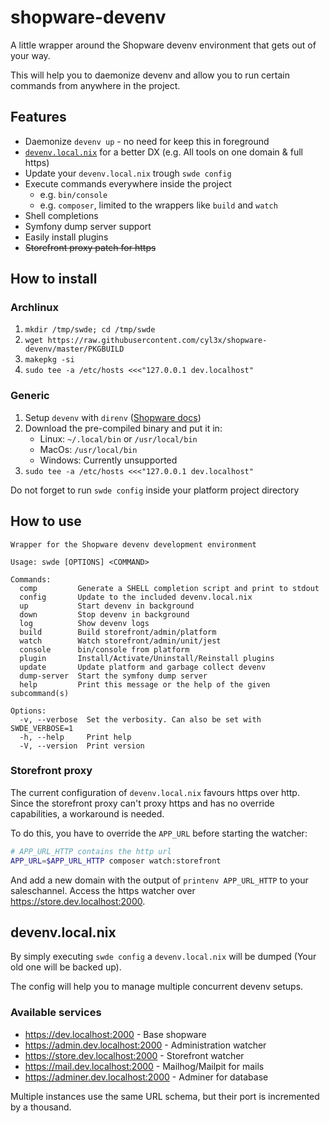 # shopware-devenv
A little wrapper around the Shopware devenv environment that gets out of your way.

This will help you to daemonize devenv and allow you to run certain commands from anywhere in the project.

## Features
- Daemonize `devenv up` - no need for keep this in foreground
- [`devenv.local.nix`](#devenvlocalnix) for a better DX (e.g. All tools on one domain & full https)
- Update your `devenv.local.nix` trough `swde config`
- Execute commands everywhere inside the project
  - e.g. `bin/console`
  - e.g. `composer`, limited to the wrappers like `build` and `watch`
- Shell completions
- Symfony dump server support
- Easily install plugins
- ~~Storefront proxy patch for https~~

## How to install
### Archlinux
1. `mkdir /tmp/swde; cd /tmp/swde`
2. `wget https://raw.githubusercontent.com/cyl3x/shopware-devenv/master/PKGBUILD`
3. `makepkg -si`
4. `sudo tee -a /etc/hosts <<<"127.0.0.1 dev.localhost"`

### Generic
1. Setup `devenv` with `direnv` ([Shopware docs](https://developer.shopware.com/docs/guides/installation/devenv))
2. Download the pre-compiled binary and put it in:
   - Linux: `~/.local/bin` or `/usr/local/bin`
   - MacOs: `/usr/local/bin`
   - Windows: Currently unsupported
3. `sudo tee -a /etc/hosts <<<"127.0.0.1 dev.localhost"`

Do not forget to run `swde config` inside your platform project directory

## How to use
```
Wrapper for the Shopware devenv development environment

Usage: swde [OPTIONS] <COMMAND>

Commands:
  comp         Generate a SHELL completion script and print to stdout
  config       Update to the included devenv.local.nix
  up           Start devenv in background
  down         Stop devenv in background
  log          Show devenv logs
  build        Build storefront/admin/platform
  watch        Watch storefront/admin/unit/jest
  console      bin/console from platform
  plugin       Install/Activate/Uninstall/Reinstall plugins
  update       Update platform and garbage collect devenv
  dump-server  Start the symfony dump server
  help         Print this message or the help of the given subcommand(s)

Options:
  -v, --verbose  Set the verbosity. Can also be set with SWDE_VERBOSE=1
  -h, --help     Print help
  -V, --version  Print version
```

### Storefront proxy
The current configuration of `devenv.local.nix` favours https over http.  
Since the storefront proxy can't proxy https and has no override capabilities, a workaround is needed.

To do this, you have to override the `APP_URL` before starting the watcher:
```sh
# APP_URL_HTTP contains the http url
APP_URL=$APP_URL_HTTP composer watch:storefront
```
And add a new domain with the output of `printenv APP_URL_HTTP` to your saleschannel.
Access the https watcher over https://store.dev.localhost:2000.

## devenv.local.nix
By simply executing `swde config` a `devenv.local.nix` will be dumped (Your old one will be backed up).

The config will help you to manage multiple concurrent devenv setups.

### Available services
- https://dev.localhost:2000 - Base shopware
- https://admin.dev.localhost:2000 - Administration watcher
- https://store.dev.localhost:2000 - Storefront watcher
- https://mail.dev.localhost:2000 - Mailhog/Mailpit for mails
- https://adminer.dev.localhost:2000 - Adminer for database

Multiple instances use the same URL schema, but their port is incremented by a thousand.
